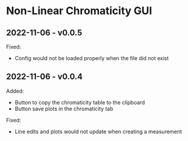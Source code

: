 # Non-Linear Chromaticity GUI

## 2022-11-06 - v0.0.5

Fixed:
  * Config would not be loaded properly when the file did not exist

## 2022-11-06 - v0.0.4

Added:
  * Button to copy the chromaticity table to the clipboard
  * Button save plots in the chromaticity tab

Fixed:
  * Line edits and plots would not update when creating a measurement
